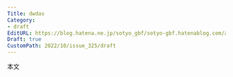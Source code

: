 ```yaml
---
Title: dwdas
Category:
- draft
EditURL: https://blog.hatena.ne.jp/sotyo_gbf/sotyo-gbf.hatenablog.com/atom/entry/4207112889924328263
Draft: true
CustomPath: 2022/10/issue_325/draft
---
```


本文
